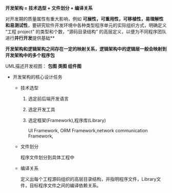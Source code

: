 **开发架构 = 技术选型 + 文件划分 + 编译关系**

对开发期的质量属性有重大影响，例如 **可展性，可重用性，可移植性，易理解性和易测试性**，要研究软件开发环境中各种类型程序单元的实际组织方式，明确定义 “工程 project" 的类型和个数，“源码目录结构” 的高层定义，以便为不同程序团队进行**并行开发**提供基础**

**开发架构和逻辑架构之间存在一定的映射关系，逻辑架构中的逻辑层一般会映射到开发架构中的多个程序包**

UML描述开发视图： **包图  类图 组件图**

* 开发架构的核心设计任务
  * 技术选型
    1. 选定前后端开发语言
    2. 选定开发工具
    3. 选定框架(Framework),程序库(Library)
    
       UI Framework, ORM Framework,network communication Framework,
  * 文件划分
  
    程序文件划分到具体工程中
  
  * 编译关系
  
    定义出每个工程源码组织的高层目录结构，并指明程序文件，Library文件，目标程序文件之间的编译依赖关系。
  
   
